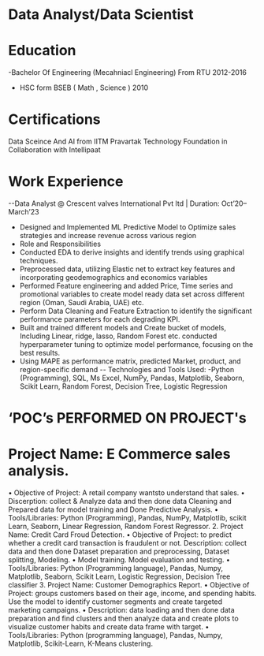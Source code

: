 # Data Analyst/Data Scientist 
# Education
 -Bachelor Of Engineering (Mecahniacl Engineering) From RTU 2012-2016
 - HSC form BSEB  ( Math , Science ) 2010
# Certifications 
Data Sceince And AI  from IITM Pravartak Technology Foundation in Collaboration with Intellipaat

# Work Experience 
--Data Analyst @ Crescent valves International Pvt ltd | Duration: Oct’20– March’23
 - Designed and Implemented ML Predictive Model to Optimize sales strategies and increase revenue across various region 
- Role and Responsibilities
- Conducted EDA to derive insights and identify trends using graphical techniques.
- Preprocessed data, utilizing Elastic net to extract key features and incorporating geodemographics and 
economics variables 
- Performed Feature engineering and added Price, Time series and promotional variables to create model ready 
data set across different region (Oman, Saudi Arabia, UAE) etc.
- Perform Data Cleaning and Feature Extraction to identify the significant performance parameters for each 
degrading KPI.
- Built and trained different models and Create bucket of models, Including Linear, ridge, lasso, Random Forest 
etc. conducted hyperparameter tuning to optimize model performance, focusing on the best results.
- Using MAPE as performance matrix, predicted Market, product, and region-specific demand 
-- Technologies and Tools Used: 
 -Python (Programming), SQL, Ms Excel, NumPy, Pandas, Matplotlib, Seaborn, Scikit Learn, Random Forest, Decision 
Tree, Logistic Regression

# ‘POC’s PERFORMED ON PROJECT's

# Project Name: E Commerce sales analysis.
• Objective of Project: A retail company wantsto understand that sales.
• Discerption: collect & Analyze data and then done data Cleaning and Prepared data for model training and 
Done Predictive Analysis.
• Tools/Libraries: Python (Programming), Pandas, NumPy, Matplotlib, scikit Learn, Seaborn, Linear Regression, 
Random Forest Regressor.
2. Project Name: Credit Card Froud Detection.
• Objective of Project: to predict whether a credit card transaction is fraudulent or not.
 Description: collect data and then done Dataset preparation and preprocessing, Dataset splitting, Modeling.
• Model training. Model evaluation and testing.
• Tools/Libraries: Python (Programming language), Pandas, Numpy, Matplotlib, Seaborn, Scikit Learn, Logistic 
Regression, Decision Tree classifier
 3. Project Name: Customer Demographics Report.
• Objective of Project: groups customers based on their age, income, and spending habits. Use the model to 
identify customer segments and create targeted marketing campaigns.
 • Description: data loading and then done data preparation and find clusters and then analyze data and create 
plots to visualize customer habits and create data frame with target.
• Tools/Libraries: Python (programming language), Pandas, Numpy, Matplotlib, Scikit-Learn, K-Means clustering.
